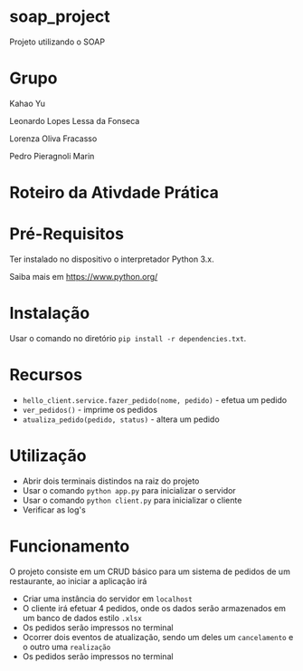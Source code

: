# soap_project

Projeto utilizando o SOAP

# Grupo

Kahao Yu

Leonardo Lopes Lessa da Fonseca

Lorenza Oliva Fracasso

Pedro Pieragnoli Marin

# Roteiro da Ativdade Prática

# Pré-Requisitos

Ter instalado no dispositivo o interpretador Python 3.x.

Saiba mais em https://www.python.org/

# Instalação

Usar o comando no diretório `pip install -r dependencies.txt`.

# Recursos

- `hello_client.service.fazer_pedido(nome, pedido)` - efetua um pedido
- `ver_pedidos()` - imprime os pedidos
- `atualiza_pedido(pedido, status)` - altera um pedido

# Utilização

- Abrir dois terminais distindos na raiz do projeto
- Usar o comando `python app.py` para inicializar o servidor
- Usar o comando `python client.py` para inicializar o cliente
- Verificar as log's

# Funcionamento

O projeto consiste em um CRUD básico para um sistema de pedidos de um restaurante, ao iniciar a aplicação irá

- Criar uma instância do servidor em `localhost`
- O cliente irá efetuar 4 pedidos, onde os dados serão armazenados em um banco de dados estilo `.xlsx`
- Os pedidos serão impressos no terminal
- Ocorrer dois eventos de atualização, sendo um deles um `cancelamento` e o outro uma `realização`
- Os pedidos serão impressos no terminal
